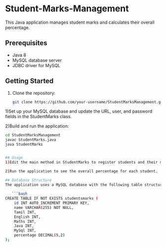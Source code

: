 # Student-Marks-Management

This Java application manages student marks and calculates their overall percentage.

## Prerequisites

- Java 8 
- MySQL database server
- JDBC driver for MySQL

## Getting Started

1. Clone the repository:

   ```bash
   git clone https://github.com/your-username/StudentMarksManagement.git.
   
1)Set up your MySQL database and update the URL, user, and password fields in the StudentMarks class.

2)Build and run the application:

```bash
cd StudentMarksManagement
javac StudentMarks.java
java StudentMarks


## Usage
1)Edit the main method in StudentMarks to register students and their marks.

2)Run the application to see the overall percentage for each student.

## Database Structure
The application uses a MySQL database with the following table structure:
   
   ```bash
CREATE TABLE IF NOT EXISTS studentsmarks (
    id INT AUTO_INCREMENT PRIMARY KEY,
    name VARCHAR(255) NOT NULL,
    Tamil INT,
    English INT,
    Maths INT,
    Java INT,
    MySql INT,
    percentage DECIMAL(5,2)
);


 
 



 


